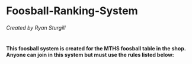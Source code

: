 # Foosball-Ranking-System
###### Created by Ryan Sturgill
#
#### This foosball system is created for the MTHS foosball table in the shop. Anyone can join in this system but must use the rules listed below:
